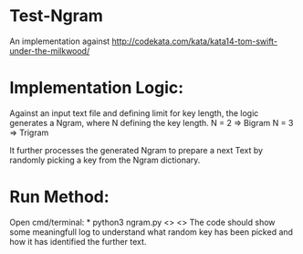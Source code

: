 # Test-Ngram
An implementation against http://codekata.com/kata/kata14-tom-swift-under-the-milkwood/

# Implementation Logic:

  Against an input text file and defining limit for key length, the logic generates a Ngram, where N 
  defining the key length.
  N = 2 => Bigram
  N = 3 => Trigram
  
  It further processes the generated Ngram to prepare a next Text by randomly picking a key from the
  Ngram dictionary.
  
 # Run Method:
 Open cmd/terminal:
    * python3 ngram.py <<inputfile name>> <<ngram key length>>
 The code should show some meaningfull log to understand what random key has been picked and how it has
  identified the further text.
  
  
